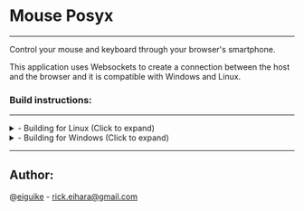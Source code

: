 # Mouse Posyx
---
Control your mouse and keyboard through your browser's smartphone.

This application uses Websockets to create a connection between the host
and the browser and it is compatible with Windows and Linux.

### Build instructions:
---
<details>
    <summary>
- Building for Linux (Click to expand)
    </summary>
1. Clone this repository

```
 $ git clone https://github.com/eiguike/mouse-posyx.git
```

2. Initialize submodule folder and update it

```
 $ git submodule init; git submodule update
```

3. Build libwebsockets and install

```
 $ cd libwebsockets;mkdir build;cd build;cmake ..;make; sudo make install;
```
3. In mouse-posyx's folders, execute the following commands to build:

```
 $ mkdir build; cd build
 $ cmake ..
 $ make
```

4. Execute the application
```
$ ./mouse-posyx
```

5. Access the application through IP:8000 in your favorite browser.
6. Enjoy!

</details>

<details>
    <summary>
- Building for Windows (Click to expand)
    </summary>
1. Install OpenSSL, cmake and Visual Studio

2. Clone this repository

3. Build and install libwebsockets, you can read all the instructions here.

4. In root folder, create a 'build' folder
```
 md build; cd build
```

5a. Prepare the development environment to compile
```
 cmake .. -G "NMake Makefiles" -DCMAKE_BUILD_TYPE=RELEASE
```
5b. Prepare the development environment to compile, with OpenSSL activated:
```
 cmake .. -G "NMake Makefiles" -DCMAKE_BUILD_TYPE=RELEASE -DUSE_SSL=TRUE
```

6. Compile
```
 nmake
```

7. Move libwebsockets.dll to 'build' folder.

8. Execute the application

9. Access the application through IP:8000 in your favorite browser.

10. Enjoy!
</details>

---

## Author:
@[eiguike](https://github.com/eiguike) - [rick.eihara@gmail.com](mailto:rick.eihara@gmail.com)
